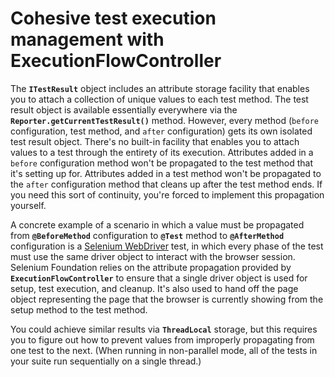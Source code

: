 ﻿# Cohesive test execution management with ExecutionFlowController

The **`ITestResult`** object includes an attribute storage facility that enables you to attach a collection of unique values to each test method. The test result object is available essentially everywhere via the **`Reporter.getCurrentTestResult()`** method. However, every method (`before` configuration, test method, and `after` configuration) gets its own isolated test result object. There's no built-in facility that enables you to attach values to a test through the entirety of its execution. Attributes added in a `before` configuration method won't be propagated to the test method that it's setting up for. Attributes added in a test method won't be propagated to the `after` configuration method that cleans up after the test method ends. If you need this sort of continuity, you're forced to implement this propagation yourself.

A concrete example of a scenario in which a value must be propagated from **`@BeforeMethod`** configuration to **`@Test`** method to **`@AfterMethod`** configuration is a [Selenium WebDriver](https://github.com/sbabcoc/Selenium-Foundation) test, in which every phase of the test must use the same driver object to interact with the browser session. Selenium Foundation relies on the attribute propagation provided by **`ExecutionFlowController`** to ensure that a single driver object is used for setup, test execution, and cleanup. It's also used to hand off the page object representing the page that the browser is currently showing from the setup method to the test method.

You could achieve similar results via **`ThreadLocal`** storage, but this requires you to figure out how to prevent values from improperly propagating from one test to the next. (When running in non-parallel mode, all of the tests in your suite run sequentially on a single thread.)